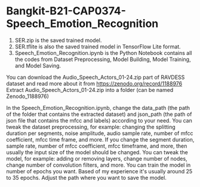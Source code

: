 # Bangkit-B21-CAP0374-Speech_Emotion_Recognition

1. SER.zip is the saved trained model.
2. SER.tflite is also the saved trained model in TensorFlow Lite format.
3. Speech_Emotion_Recognition.ipynb is the Python Notebook contains all the codes from Dataset Preprocessing, Model Building, Model Training, and Model Saving.

You can download the Audio_Speech_Actors_01-24.zip part of RAVDESS dataset and read more about it from https://zenodo.org/record/1188976
Extract Audio_Speech_Actors_01-24.zip into a folder (can be named Zenodo_1188976)

In the Speech_Emotion_Recognition.ipynb, change the data_path (the path of the folder that contains the extracted dataset) and json_path (the path of json file that contains the mfcc and labels) according to your need.
You can tweak the dataset preprocessing, for example: changing the splitting duration per segments, noise amplitude, audio sample rate, number of mfcc coefficient, mfcc time frame, and more.
If you change the segment duration, sample rate, number of mfcc coefficient, mfcc timeframe, and more, then usually the input size of the model should be changed.
You can tweak the model, for example: adding or removing layers, change number of nodes, change number of convolution filters, and more.
You can train the model in number of epochs you want. Based of my experience it's usually around 25 to 35 epochs.
Adjust the path where you want to save the model.
